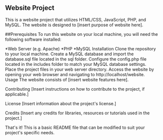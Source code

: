 ## Website Project
This is a website project that utilizes HTML/CSS, JavaScript, PHP, and MySQL. The website is designed to [insert purpose of website here].

##Prerequisites
To run this website on your local machine, you will need the following software installed:

*Web Server (e.g. Apache)
*PHP
*MySQL
Installation
Clone the repository to your local machine.
Create a MySQL database and import the database.sql file located in the sql folder.
Configure the config.php file located in the includes folder to match your MySQL database settings.
Place the project files in your web server directory.
Access the website by opening your web browser and navigating to http://localhost/website.
Usage
The website consists of [insert website features here].

Contributing
[Insert instructions on how to contribute to the project, if applicable.]

License
[Insert information about the project's license.]

Credits
[Insert any credits for libraries, resources or tutorials used in the project.]

That's it! This is a basic README file that can be modified to suit your project's specific needs.



